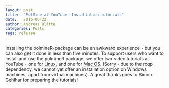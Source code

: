 ```yaml
---
layout: post
title:  "PolMine at YouTube: Installation tutorials"
date:   2016-06-22
author: Andreas Blätte
categories: Posts
tags: release
---
```


Installing the polmineR-package can be an awkward experience - but you can also get it done in less than five minutes. To support users who want to install and use the polmineR package, we offer two video tutorials at YouTube - one for [Linux](https://www.youtube.com/watch?v=bn6ycr8b248), and one for [Mac OS](https://www.youtube.com/watch?v=3PmctDeRBKk). (Sorry - due to the rcqp dependency, we cannot yet offer an installation option on Windows machines, apart from virtual machines). A great thanks goes to Simon Gehlhar for preparing the tutorials!
